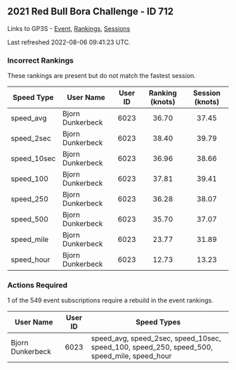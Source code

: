 ## 2021 Red Bull Bora Challenge - ID 712

Links to GP3S - [Event](https://www.gps-speedsurfing.com/default.aspx?mnu=event&val=712), [Rankings](https://www.gps-speedsurfing.com/default.aspx?mnu=eventranking&val=712), [Sessions](https://www.gps-speedsurfing.com/default.aspx?mnu=eventsessions&val=712)

Last refreshed 2022-08-06 09:41:23 UTC.

### Incorrect Rankings

These rankings are present but do not match the fastest session.

| Speed Type | User Name | User ID | Ranking (knots) | Session (knots) |
| ---------- | --------- | :-----: | :-------------: | :-------------: |
| speed_avg | Bjorn Dunkerbeck | 6023 | 36.70 | 37.45 |
| speed_2sec | Bjorn Dunkerbeck | 6023 | 38.40 | 39.79 |
| speed_10sec | Bjorn Dunkerbeck | 6023 | 36.96 | 38.66 |
| speed_100 | Bjorn Dunkerbeck | 6023 | 37.81 | 39.41 |
| speed_250 | Bjorn Dunkerbeck | 6023 | 36.28 | 38.07 |
| speed_500 | Bjorn Dunkerbeck | 6023 | 35.70 | 37.07 |
| speed_mile | Bjorn Dunkerbeck | 6023 | 23.77 | 31.89 |
| speed_hour | Bjorn Dunkerbeck | 6023 | 12.73 | 13.23 |

### Actions Required

1 of the 549 event subscriptions require a rebuild in the event rankings.

| User Name | User ID | Speed Types |
| --------- | :-----: | ----------- |
| Bjorn Dunkerbeck | 6023 | speed_avg, speed_2sec, speed_10sec, speed_100, speed_250, speed_500, speed_mile, speed_hour |
